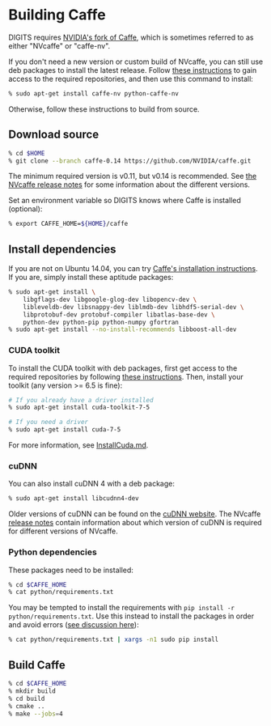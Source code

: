 # Building Caffe

DIGITS requires [NVIDIA's fork of Caffe](https://github.com/NVIDIA/caffe), which is sometimes referred to as either "NVcaffe" or "caffe-nv".

If you don't need a new version or custom build of NVcaffe, you can still use deb packages to install the latest release.
Follow [these instructions](UbuntuInstall.md#repository-access) to gain access to the required repositories, and then use this command to install:
```sh
% sudo apt-get install caffe-nv python-caffe-nv
```

Otherwise, follow these instructions to build from source.

## Download source
```sh
% cd $HOME
% git clone --branch caffe-0.14 https://github.com/NVIDIA/caffe.git
```

The minimum required version is v0.11, but v0.14 is recommended.
See [the NVcaffe release notes](https://github.com/NVIDIA/caffe/releases) for some information about the different versions.

Set an environment variable so DIGITS knows where Caffe is installed (optional):
```sh
% export CAFFE_HOME=${HOME}/caffe
```

## Install dependencies

If you are not on Ubuntu 14.04, you can try [Caffe's installation instructions](http://caffe.berkeleyvision.org/installation.html).
If you are, simply install these aptitude packages:

```sh
% sudo apt-get install \
    libgflags-dev libgoogle-glog-dev libopencv-dev \
    libleveldb-dev libsnappy-dev liblmdb-dev libhdf5-serial-dev \
    libprotobuf-dev protobuf-compiler libatlas-base-dev \
    python-dev python-pip python-numpy gfortran
% sudo apt-get install --no-install-recommends libboost-all-dev
```

### CUDA toolkit

To install the CUDA toolkit with deb packages, first get access to the required repositories by following [these instructions](UbuntuInstall.md#repository-access).
Then, install your toolkit (any version >= 6.5 is fine):
```sh
# If you already have a driver installed
% sudo apt-get install cuda-toolkit-7-5

# If you need a driver
% sudo apt-get install cuda-7-5
```
For more information, see [InstallCuda.md](InstallCuda.md).

### cuDNN

You can also install cuDNN 4 with a deb package:
```sh
% sudo apt-get install libcudnn4-dev
```
Older versions of cuDNN can be found on the [cuDNN website](https://developer.nvidia.com/cudnn).
The NVcaffe [release notes](https://github.com/NVIDIA/caffe/releases) contain information about which version of cuDNN is required for different versions of NVcaffe.

### Python dependencies

These packages need to be installed:

```sh
% cd $CAFFE_HOME
% cat python/requirements.txt
```

You may be tempted to install the requirements with `pip install -r python/requirements.txt`.
Use this instead to install the packages in order and avoid errors ([see discussion here](https://github.com/BVLC/caffe/pull/1950#issuecomment-76026969)):
```sh
% cat python/requirements.txt | xargs -n1 sudo pip install
```

## Build Caffe

```sh
% cd $CAFFE_HOME
% mkdir build
% cd build
% cmake ..
% make --jobs=4
```
